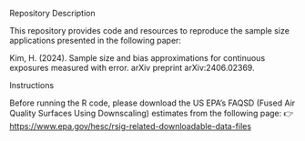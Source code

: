 Repository Description

This repository provides code and resources to reproduce the sample size applications presented in the following paper:

Kim, H. (2024). Sample size and bias approximations for continuous exposures measured with error. arXiv preprint arXiv:2406.02369.

Instructions

Before running the R code, please download the US EPA’s FAQSD (Fused Air Quality Surfaces Using Downscaling) estimates from the following page:
👉 https://www.epa.gov/hesc/rsig-related-downloadable-data-files
